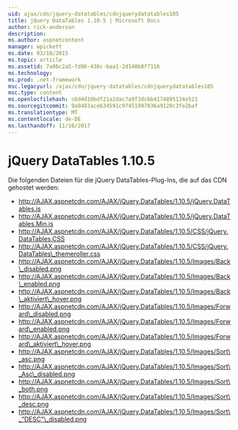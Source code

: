 ```yaml
---
uid: ajax/cdn/jquery-datatables/cdnjquerydatatables105
title: jQuery DataTables 1.10.5 | Microsoft Docs
author: rick-anderson
description: 
ms.author: aspnetcontent
manager: wpickett
ms.date: 03/10/2015
ms.topic: article
ms.assetid: 7a06c2a5-fd96-436c-baa1-2d148b8f7116
ms.technology: 
ms.prod: .net-framework
msc.legacyurl: /ajax/cdn/jquery-datatables/cdnjquerydatatables105
msc.type: content
ms.openlocfilehash: c6d4d10bdf21a2dac7a9f3dcbb4174895134e521
ms.sourcegitcommit: 9a9483aceb34591c97451997036a9120c3fe2baf
ms.translationtype: MT
ms.contentlocale: de-DE
ms.lasthandoff: 11/10/2017
---
```

<a name="jquery-datatables-1105"></a>jQuery DataTables 1.10.5
====================
Die folgenden Dateien für die jQuery DataTables-Plug-Ins, die auf das CDN gehostet werden:

- http://AJAX.aspnetcdn.com/AJAX/jQuery.DataTables/1.10.5/jQuery.DataTables.js
- http://AJAX.aspnetcdn.com/AJAX/jQuery.DataTables/1.10.5/jQuery.DataTables.Min.js
- http://AJAX.aspnetcdn.com/AJAX/jQuery.DataTables/1.10.5/CSS/jQuery.DataTables.CSS
- http://AJAX.aspnetcdn.com/AJAX/jQuery.DataTables/1.10.5/CSS/jQuery.DataTables\_themeroller.css
- http://AJAX.aspnetcdn.com/AJAX/jQuery.DataTables/1.10.5/Images/Back\_disabled.png
- http://AJAX.aspnetcdn.com/AJAX/jQuery.DataTables/1.10.5/Images/Back\_enabled.png
- http://AJAX.aspnetcdn.com/AJAX/jQuery.DataTables/1.10.5/Images/Back\_aktiviert\_hover.png
- http://AJAX.aspnetcdn.com/AJAX/jQuery.DataTables/1.10.5/Images/Forward\_disabled.png
- http://AJAX.aspnetcdn.com/AJAX/jQuery.DataTables/1.10.5/Images/Forward\_enabled.png
- http://AJAX.aspnetcdn.com/AJAX/jQuery.DataTables/1.10.5/Images/Forward\_aktiviert\_hover.png
- http://AJAX.aspnetcdn.com/AJAX/jQuery.DataTables/1.10.5/Images/Sort\_asc.png
- http://AJAX.aspnetcdn.com/AJAX/jQuery.DataTables/1.10.5/Images/Sort\_Asc\_disabled.png
- http://AJAX.aspnetcdn.com/AJAX/jQuery.DataTables/1.10.5/Images/Sort\_both.png
- http://AJAX.aspnetcdn.com/AJAX/jQuery.DataTables/1.10.5/Images/Sort\_desc.png
- http://AJAX.aspnetcdn.com/AJAX/jQuery.DataTables/1.10.5/Images/Sort\_"DESC"\_disabled.png
